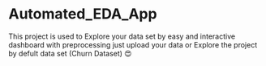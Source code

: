 # Automated_EDA_App
This project is used to Explore your data set by easy and interactive dashboard with preprocessing just upload your data or Explore the project by defult data set (Churn Dataset) 😍 
